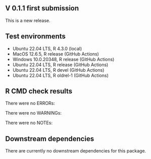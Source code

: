 ## V 0.1.1 first submission

This is a new release.

## Test environments
* Ubuntu 22.04 LTS, R 4.3.0 (local)
* MacOS 12.6.5, R release (GitHub Actions)
* Windows 10.0.20348, R release (GitHub Actions)
* Ubuntu 22.04 LTS, R release (GitHub Actions)
* Ubuntu 22.04 LTS, R devel (GitHub Actions)
* Ubuntu 22.04 LTS, R oldrel-1 (GitHub Actions)


## R CMD check results
There were no ERRORs:

There were no WARNINGs:

There were no NOTEs:


## Downstream dependencies
There are currently no downstream dependencies for this package. 
